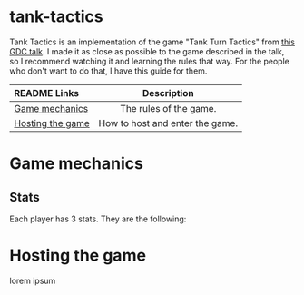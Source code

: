 # tank-tactics
Tank Tactics is an implementation of the game "Tank Turn Tactics" from [this GDC talk](https://youtu.be/t9WMNuyjm4w). I made it as close as possible to the game described in the talk, so I recommend watching it and learning the rules that way. For the people who don't want to do that, I have this guide for them.

| README Links          |      Description          |
| :-------------------- | :-----------------------: |
| [Game mechanics](#game-mechanics)|The rules of the game.|
| [Hosting the game](#hosting-the-game)|How to host and enter the game.|

# Game mechanics

## Stats

Each player has 3 stats. They are the following:

# Hosting the game

lorem ipsum